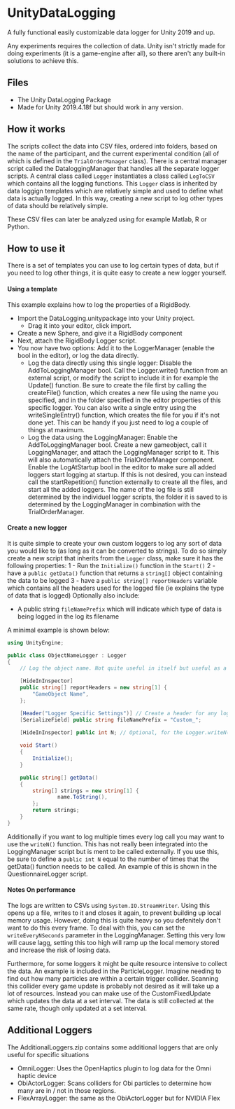 # UnityDataLogging
A fully functional easily customizable data logger for Unity 2019 and up.

Any experiments requires the collection of data. Unity isn't strictly made for doing experiments (it is a game-engine after all), so there aren't any built-in solutions to achieve this.

## Files
- The Unity DataLogging Package
- Made for Unity 2019.4.18f but should work in any version.

## How it works
The scripts collect the data into CSV files, ordered into folders, based on the name of the participant, and the current experimental condition (all of which is defined in the `TrialOrderManager` class). There is a central manager script called the DataloggingManager that handles all the separate logger scripts. A central class called `Logger` instantiates a class called `LogToCSV` which contains all the logging functions. This `Logger` class is inherited by data loggign templates which are relatively simple and used to define what data is actually logged. In this way, creating a new script to log other types of data should be relatively simple.

These CSV files can later be analyzed using for example Matlab, R or Python.

## How to use it
There is a set of templates you can use to log certain types of data, but if you need to log other things, it is quite easy to create a new logger yourself.

#### Using a template
This example explains how to log the properties of a RigidBody.

- Import the DataLogging.unitypackage into your Unity project. 
  - Drag it into your editor, click import.
- Create a new Sphere, and give it a RigidBody component
- Next, attach the RigidBody Logger script.
- You now have two options: Add it to the LoggerManager (enable the bool in the editor), or log the data directly.
  - Log the data directly using this single logger: Disable the AddToLoggingManager bool. Call the Logger.write() function from an external script, or modify the script to include it in for example the Update() function. Be sure to create the file first by calling the createFile() function, which creates a new file using the name you specified, and in the folder specified in the editor properties of this specific logger. You can also write a single entry using the writeSingleEntry() function, which creates the file for you if it's not done yet. This can be handy if you just need to log a couple of things at maximum.
  - Log the data using the LoggingManager: Enable the AddToLoggingManager bool. Create a new gameobject, call it LoggingManager, and attach the LoggingManager script to it. This will also automatically attach the TrialOrderManager component. Enable the LogAtStartup bool in the editor to make sure all added loggers start logging at startup. If this is not desired, you can instead call the startRepetition() function externally to create all the files, and start all the added loggers. The name of the log file is still determined by the individuel logger scripts, the folder it is saved to is determined by the LoggingManager in combination with the TrialOrderManager.

#### Create a new logger
It is quite simple to create your own custom loggers to log any sort of data you would like to (as long as it can be converted to strings). To do so simply create a new script that inherits from the `Logger` class, make sure it has the following properties:
1 - Run the `Initialize()` function in the `Start()`
2 - have a `public getData()` function that returns a `string[]` object containing the data to be logged
3 - have a `public string[] reportHeaders` variable which contains all the headers used for the logged file (ie explains the type of data that is logged)
Optionally also include:
- A public string `fileNamePrefix` which will indicate which type of data is being logged in the log its filename

A minimal example is shown below:
```C#
using UnityEngine;

public class ObjectNameLogger : Logger
{
    // Log the object name. Not quite useful in itself but useful as a demonstration template

    [HideInInspector] 
    public string[] reportHeaders = new string[1] {
        "GameObject Name",
    };

    [Header("Logger Specific Settings")] // Create a header for any logger specific settings
    [SerializeField] public string fileNamePrefix = "Custom_";
    
    [HideInInspector] public int N; // Optional, for the Logger.writeN() function

    void Start()
    {
        Initialize();
    }

    public string[] getData()
    {
        string[] strings = new string[1] {
                name.ToString(),
        };
        return strings;
    }
}
```

Additionally if you want to log multiple times every log call you may want to use the `writeN()` function. This has not really been integrated into the LoggingManager script but is ment to be called externally. If you use this, be sure to define a `public int N` equal to the number of times that the getData() function needs to be called. An example of this is shown in the QuestionnaireLogger script.


#### Notes On performance
The logs are written to CSVs using `System.IO.StreamWriter`. Using this opens up a file, writes to it and closes it again, to prevent building up local memory usage. However, doing this is quite heavy so you defenitely don't want to do this every frame. To deal with this, you can set the `writeEveryNSeconds` parameter in the LoggingManager. Setting this very low will cause lagg, setting this too high will ramp up the local memory stored and increase the risk of losing data. 

Furthermore, for some loggers it might be quite resource intensive to collect the data. An example is included in the ParticleLogger. Imagine needing to find out how many particles are within a certain trigger collider. Scanning this collider every game update is probably not desired as it will take up a lot of resources. Instead you can make use of the CustomFixedUpdate which updates the data at a set interval. The data is still collected at the same rate, though only updated at a set interval.

## Additional Loggers
The AdditionalLoggers.zip contains some additional loggers that are only useful for specific situations
- OmniLogger: Uses the OpenHaptics plugin to log data for the Omni haptic device
- ObiActorLogger: Scans colliders for Obi particles to determine how many are in / not in those regions.
- FlexArrayLogger: the same as the ObiActorLogger but for NVIDIA Flex